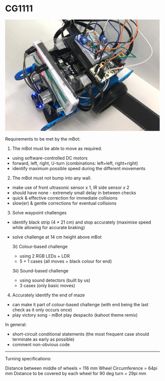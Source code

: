 # CG1111

![Completed mBot](completed_mBot.PNG)

Requirements to be met by the mBot:

1) The mBot must be able to move as required.
- using software-controlled DC motors
- forward, left, right, U-turn (combinations: left+left, right+right)
- identify maximum possible speed during the different movements

2) The mBot must not bump into any wall. 
- make use of front ultrasonic sensor x 1, IR side sensor x 2
- should have none - extremely small delay in between checks
- quick & effective correction for immediate collisions
- slow(er) & gentle corrections for eventual collisions

3) Solve waypoint challenges
- identify black strip (4 * 21 cm) and stop accurately (maximise speed while allowing for accurate braking)
- solve challenge at 14 cm height above mBot

  3i) Colour-based challenge
  - using 2 RGB LEDs + LDR
  - 5 + 1 cases (all moves + black colour for end)

  3ii) Sound-based challenge
  - using sound detectors (built by us)
  - 3 cases (only basic moves)

4) Accurately identify the end of maze
  - can make it part of colour-based challenge (with end being the last check as it only occurs once)
  - play victory song - mBot play despacito (kahoot theme remix)

In general:
  - short-circuit conditional statements (the most frequent case should terminate as early as possible)
  - comment non-obvious code
  
---

Turning specifications:

Distance between middle of wheels = 116 mm
Wheel Circumference = 64pi mm
Distance to be covered by each wheel for 90 deg turn = 29pi mm

